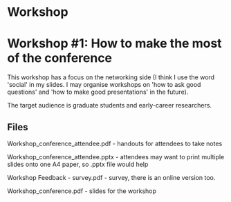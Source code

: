 # Workshop


# Workshop #1: How to make the most of the conference

This workshop has a focus on the networking side (I think I use the word 'social' in my slides. I may organise workshops on 'how to ask good questions' and 'how to make good presentations' in the future). 

The target audience is graduate students and early-career researchers.


## Files

Workshop_conference_attendee.pdf - handouts for attendees to take notes

Workshop_conference_attendee.pptx - attendees may want to print multiple slides onto one A4 paper, so .pptx file would help

Workshop Feedback - survey.pdf - survey, there is an online version too.

Workshop_conference.pdf - slides for the workshop



